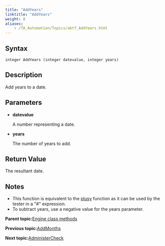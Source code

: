 ```yaml
--- 
title: "AddYears"
linktitle: "AddYears"
weight: 8
aliases: 
    - /TA_Automation/Topics/abtf_AddYears.html
---
```


## Syntax

`integer AddYears (integer datevalue, integer years)`

## Description

Add years to a date.

## Parameters

-   **datevalue**

    A number representing a date.

-   **years**

    The number of years to add.


## Return Value

The resultant date.

## Notes

-   This function is equivalent to the [plusy](Expressions_functions_plusy.html) function as it can be used by the tester in a "\#" expression.
-   To subtract years, use a negative value for the years parameter.

**Parent topic:**[Engine class methods](/TA_Automation/Topics/abtf_Engine_classes.html)

**Previous topic:**[AddMonths](/TA_Automation/Topics/abtf_AddMonths.html)

**Next topic:**[AdministerCheck](/TA_Automation/Topics/abtf_AdministerCheck.html)


